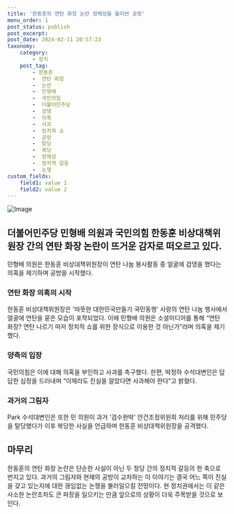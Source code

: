 ```yaml
---
title: '한동훈의 연탄 화장 논란 정체성을 둘러싼 공방'
menu_order: 1
post_status: publish
post_excerpt: 
post_date: 2024-02-11 20:57:23
taxonomy:
    category:
        - 정치
    post_tag:
        - 한동훈
        -  연탄 화장
        -  논란
        -  민형배
        -  국민의힘
        -  더불어민주당
        -  검댕
        -  의혹
        -  사과
        -  정치적 쇼
        -  공방
        -  탈당
        -  복당
        -  정체성
        -  정치적 갈등
        -  논쟁
custom_fields:
    field1: value 1
    field2: value 2
---
```


![Image](https://imgnews.pstatic.net/image/009/2024/02/11/0005257154_001_20240211160001018.jpg?type=w647)

## 더불어민주당 민형배 의원과 국민의힘 한동훈 비상대책위원장 간의 연탄 화장 논란이 뜨거운 감자로 떠오르고 있다.
민형배 의원은 한동훈 비상대책위원장이 연탄 나눔 봉사활동 중 얼굴에 검댕을 했다는 의혹을 제기하며 공방을 시작했다. 
### 연탄 화장 의혹의 시작
한동훈 비상대책위원장은 '따뜻한 대한민국만들기 국민동행' 사랑의 연탄 나눔 행사에서 얼굴에 연탄을 묻은 모습이 포착되었다. 이에 민형배 의원은 소셜미디어를 통해 “연탄 화장? 연탄 나르기 마저 정치적 쇼를 위한 장식으로 이용한 것 아닌가”라며 의혹을 제기했다.
### 양측의 입장
국민의힘은 이에 대해 의혹을 부인하고 사과를 촉구했다. 한편, 박정하 수석대변인은 답답한 심정을 드러내며 “이제라도 진실을 알았다면 사과해야 한다”고 밝혔다. 
### 과거의 그림자
Park 수석대변인은 또한 민 의원이 과거 '검수완박' 안건조정위원회 처리를 위해 민주당을 탈당했다가 이후 복당한 사실을 언급하며 한동훈 비상대책위원장을 공격했다.
## 마무리
한동훈의 연탄 화장 논란은 단순한 사실이 아닌 두 정당 간의 정치적 갈등의 한 축으로 번지고 있다. 과거의 그림자와 현재의 공방이 교차하는 이 이야기는 결국 어느 쪽이 진실을 갖고 있는지에 대한 끊임없는 논쟁을 불러일으킬 전망이다. 현 정치권에서는 이 같은 사소한 논란조차도 큰 파장을 일으키는 만큼 앞으로의 상황이 더욱 주목받을 것으로 보인다.

